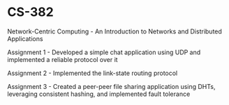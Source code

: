 # CS-382
Network-Centric Computing - An Introduction to Networks and Distributed Applications

Assignment 1 - Developed a simple chat application using UDP and implemented a reliable protocol over it

Assignment 2 - Implemented the link-state routing protocol 

Assignment 3 - Created a peer-peer file sharing application using DHTs, leveraging consistent hashing, and implemented fault tolerance
